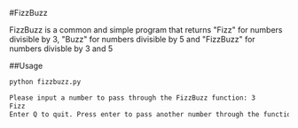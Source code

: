#FizzBuzz

FizzBuzz is a common and simple program that returns "Fizz" for numbers divisible by 3, "Buzz" for numbers divisible by 5 and "FizzBuzz" for numbers divisble by 3 and 5

##Usage
```bash
python fizzbuzz.py

Please input a number to pass through the FizzBuzz function: 3
Fizz
Enter Q to quit. Press enter to pass another number through the function: 
```